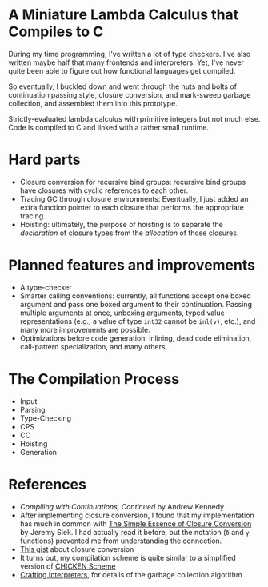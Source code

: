 
# A Miniature Lambda Calculus that Compiles to C

During my time programming, I've written a lot of type checkers. I've also
written maybe half that many frontends and interpreters. Yet, I've never quite
been able to figure out how functional languages get compiled.

So eventually, I buckled down and went through the nuts and bolts of
continuation passing style, closure conversion, and mark-sweep garbage
collection, and assembled them into this prototype.

Strictly-evaluated lambda calculus with primitive integers but not much else.
Code is compiled to C and linked with a rather small runtime.

# Hard parts

* Closure conversion for recursive bind groups: recursive bind groups have
  closures with cyclic references to each other.
* Tracing GC through closure environments: Eventually, I just added an extra
  function pointer to each closure that performs the appropriate tracing.
* Hoisting: ultimately, the purpose of hoisting is to separate the
  *declaration* of closure types from the *allocation* of those closures.

# Planned features and improvements

* A type-checker
* Smarter calling conventions: currently, all functions accept one boxed
  argument and pass one boxed argument to their continuation. Passing multiple
  arguments at once, unboxing arguments, typed value representations (e.g., a
  value of type `int32` cannot be `inl(v)`, etc.), and many more improvements
  are possible.
* Optimizations before code generation: inlining, dead code elimination,
  call-pattern specialization, and many others.

# The Compilation Process

* Input
* Parsing
* Type-Checking
* CPS
* CC
* Hoisting
* Generation

# References

* *Compiling with Continuations, Continued* by Andrew Kennedy
* After implementing closure conversion, I found that my implementation has
  much in common with [The Simple Essence of Closure Conversion](https://siek.blogspot.com/2012/07/essence-of-closure-conversion.html)
  by Jeremy Siek. I had actually read it before, but the notation (`δ` and `γ`
  functions) prevented me from understanding the connection.
* [This gist](https://gist.github.com/jozefg/652f1d7407b7f0266ae9) about closure conversion
* It turns out, my compilation scheme is quite similar to a simplified version
  of [CHICKEN Scheme](https://www.more-magic.net/posts/internals-gc.html)
* [Crafting Interpreters](https://www.craftinginterpreters.com), for details of
  the garbage collection algorithm
